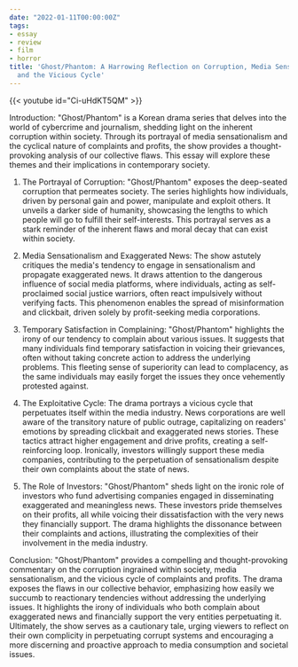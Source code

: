 ```yaml
---
date: "2022-01-11T00:00:00Z"
tags:
- essay
- review
- film
- horror
title: 'Ghost/Phantom: A Harrowing Reflection on Corruption, Media Sensationalism,
  and the Vicious Cycle'
---
```


{{< youtube id="Ci-uHdKT5QM" >}}

Introduction:
"Ghost/Phantom" is a Korean drama series that delves into the world of cybercrime and journalism, shedding light on the inherent corruption within society. Through its portrayal of media sensationalism and the cyclical nature of complaints and profits, the show provides a thought-provoking analysis of our collective flaws. This essay will explore these themes and their implications in contemporary society.

1. The Portrayal of Corruption:
"Ghost/Phantom" exposes the deep-seated corruption that permeates society. The series highlights how individuals, driven by personal gain and power, manipulate and exploit others. It unveils a darker side of humanity, showcasing the lengths to which people will go to fulfill their self-interests. This portrayal serves as a stark reminder of the inherent flaws and moral decay that can exist within society.

2. Media Sensationalism and Exaggerated News:
The show astutely critiques the media's tendency to engage in sensationalism and propagate exaggerated news. It draws attention to the dangerous influence of social media platforms, where individuals, acting as self-proclaimed social justice warriors, often react impulsively without verifying facts. This phenomenon enables the spread of misinformation and clickbait, driven solely by profit-seeking media corporations.

3. Temporary Satisfaction in Complaining:
"Ghost/Phantom" highlights the irony of our tendency to complain about various issues. It suggests that many individuals find temporary satisfaction in voicing their grievances, often without taking concrete action to address the underlying problems. This fleeting sense of superiority can lead to complacency, as the same individuals may easily forget the issues they once vehemently protested against.

4. The Exploitative Cycle:
The drama portrays a vicious cycle that perpetuates itself within the media industry. News corporations are well aware of the transitory nature of public outrage, capitalizing on readers' emotions by spreading clickbait and exaggerated news stories. These tactics attract higher engagement and drive profits, creating a self-reinforcing loop. Ironically, investors willingly support these media companies, contributing to the perpetuation of sensationalism despite their own complaints about the state of news.

5. The Role of Investors:
"Ghost/Phantom" sheds light on the ironic role of investors who fund advertising companies engaged in disseminating exaggerated and meaningless news. These investors pride themselves on their profits, all while voicing their dissatisfaction with the very news they financially support. The drama highlights the dissonance between their complaints and actions, illustrating the complexities of their involvement in the media industry.

Conclusion:
"Ghost/Phantom" provides a compelling and thought-provoking commentary on the corruption ingrained within society, media sensationalism, and the vicious cycle of complaints and profits. The drama exposes the flaws in our collective behavior, emphasizing how easily we succumb to reactionary tendencies without addressing the underlying issues. It highlights the irony of individuals who both complain about exaggerated news and financially support the very entities perpetuating it. Ultimately, the show serves as a cautionary tale, urging viewers to reflect on their own complicity in perpetuating corrupt systems and encouraging a more discerning and proactive approach to media consumption and societal issues.